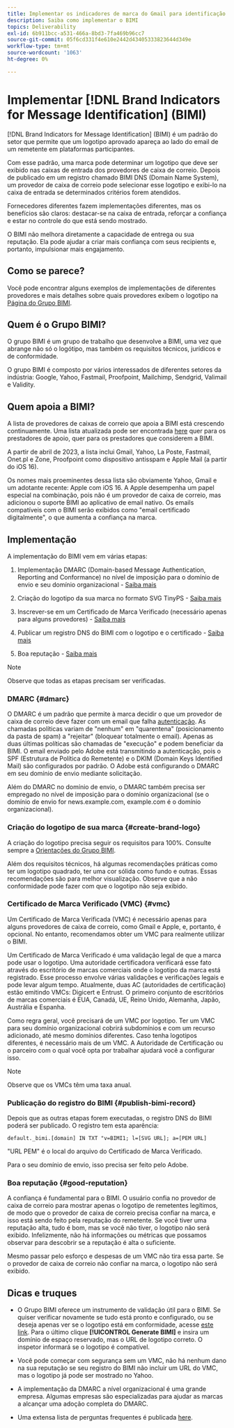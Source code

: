 ```yaml
---
title: Implementar os indicadores de marca do Gmail para identificação de mensagem (BIMI)
description: Saiba como implementar o BIMI
topics: Deliverability
exl-id: 6b911bcc-a531-466a-8bd3-7fa469b96cc7
source-git-commit: 05f6cd331f4e610e2442d43405333823644d349e
workflow-type: tm+mt
source-wordcount: '1063'
ht-degree: 0%

---
```


# Implementar [!DNL Brand Indicators for Message Identification] (BIMI)

[!DNL Brand Indicators for Message Identification] (BIMI) é um padrão do setor que permite que um logotipo aprovado apareça ao lado do email de um remetente em plataformas participantes.

Com esse padrão, uma marca pode determinar um logotipo que deve ser exibido nas caixas de entrada dos provedores de caixa de correio. Depois de publicado em um registro chamado BIMI DNS (Domain Name System), um provedor de caixa de correio pode selecionar esse logotipo e exibi-lo na caixa de entrada se determinados critérios forem atendidos.

Fornecedores diferentes fazem implementações diferentes, mas os benefícios são claros: destacar-se na caixa de entrada, reforçar a confiança e estar no controle do que está sendo mostrado.

O BIMI não melhora diretamente a capacidade de entrega ou sua reputação. Ela pode ajudar a criar mais confiança com seus recipients e, portanto, impulsionar mais engajamento.

## Como se parece?

Você pode encontrar alguns exemplos de implementações de diferentes provedores e mais detalhes sobre quais provedores exibem o logotipo na [Página do Grupo BIMI](https://bimigroup.org/where-is-my-bimi-logo-displayed/).

## Quem é o Grupo BIMI?

O grupo BIMI é um grupo de trabalho que desenvolve a BIMI, uma vez que abrange não só o logótipo, mas também os requisitos técnicos, jurídicos e de conformidade.

O grupo BIMI é composto por vários interessados de diferentes setores da indústria: Google, Yahoo, Fastmail, Proofpoint, Mailchimp, Sendgrid, Valimail e Validity.

## Quem apoia a BIMI?

A lista de provedores de caixas de correio que apoia a BIMI está crescendo continuamente. Uma lista atualizada pode ser encontrada [here](https://bimigroup.org/bimi-infographic/) quer para os prestadores de apoio, quer para os prestadores que considerem a BIMI.

A partir de abril de 2023, a lista inclui Gmail, Yahoo, La Poste, Fastmail, Onet.pl e Zone, Proofpoint como dispositivo antisspam e Apple Mail (a partir do iOS 16).

Os nomes mais proeminentes dessa lista são obviamente Yahoo, Gmail e um adotante recente: Apple com iOS 16. A Apple desempenha um papel especial na combinação, pois não é um provedor de caixa de correio, mas adicionou o suporte BIMI ao aplicativo de email nativo. Os emails compatíveis com o BIMI serão exibidos como &quot;email certificado digitalmente&quot;, o que aumenta a confiança na marca.

## Implementação

A implementação do BIMI vem em várias etapas:

1. Implementação DMARC (Domain-based Message Authentication, Reporting and Conformance) no nível de imposição para o domínio de envio e seu domínio organizacional - [Saiba mais](#dmarc)

1. Criação do logotipo da sua marca no formato SVG TinyPS - [Saiba mais](#create-brand-logo)

1. Inscrever-se em um Certificado de Marca Verificado (necessário apenas para alguns provedores) - [Saiba mais](#vmc)

1. Publicar um registro DNS do BIMI com o logotipo e o certificado - [Saiba mais](#publish-bimi-record)

1. Boa reputação - [Saiba mais](#good-reputation)

>[!NOTE]
>
>Observe que todas as etapas precisam ser verificadas.


### DMARC {#dmarc}

O DMARC é um padrão que permite à marca decidir o que um provedor de caixa de correio deve fazer com um email que falha [autenticação](../additional-resources/authentication.md). As chamadas políticas variam de &quot;nenhum&quot; em &quot;quarentena&quot; (posicionamento da pasta de spam) a &quot;rejeitar&quot; (bloquear totalmente o email). Apenas as duas últimas políticas são chamadas de &quot;execução&quot; e podem beneficiar da BIMI. O email enviado pelo Adobe está transmitindo a autenticação, pois o SPF (Estrutura de Política do Remetente) e o DKIM (Domain Keys Identified Mail) são configurados por padrão. O Adobe está configurando o DMARC em seu domínio de envio mediante solicitação.

Além do DMARC no domínio de envio, o DMARC também precisa ser empregado no nível de imposição para o domínio organizacional (se o domínio de envio for news.example.com, example.com é o domínio organizacional).

### Criação do logotipo de sua marca {#create-brand-logo}

A criação do logotipo precisa seguir os requisitos para 100%. Consulte sempre a [Orientações do Grupo BIMI](https://bimigroup.org/creating-bimi-svg-logo-files/).

Além dos requisitos técnicos, há algumas recomendações práticas como ter um logotipo quadrado, ter uma cor sólida como fundo e outras. Essas recomendações são para melhor visualização.
Observe que a não conformidade pode fazer com que o logotipo não seja exibido.

### Certificado de Marca Verificado (VMC) {#vmc}

Um Certificado de Marca Verificada (VMC) é necessário apenas para alguns provedores de caixa de correio, como Gmail e Apple, e, portanto, é opcional. No entanto, recomendamos obter um VMC para realmente utilizar o BIMI.

Um Certificado de Marca Verificado é uma validação legal de que a marca pode usar o logotipo. Uma autoridade certificadora verificará esse fato através do escritório de marcas comerciais onde o logotipo da marca está registrado. Esse processo envolve várias validações e verificações legais e pode levar algum tempo. Atualmente, duas AC (autoridades de certificação) estão emitindo VMCs: Digicert e Entrust. O primeiro conjunto de escritórios de marcas comerciais é EUA, Canadá, UE, Reino Unido, Alemanha, Japão, Austrália e Espanha.

Como regra geral, você precisará de um VMC por logotipo. Ter um VMC para seu domínio organizacional cobrirá subdomínios e com um recurso adicionado, até mesmo domínios diferentes. Caso tenha logotipos diferentes, é necessário mais de um VMC. A Autoridade de Certificação ou o parceiro com o qual você opta por trabalhar ajudará você a configurar isso.

>[!NOTE]
>
>Observe que os VMCs têm uma taxa anual.

### Publicação do registro do BIMI {#publish-bimi-record}

Depois que as outras etapas forem executadas, o registro DNS do BIMI poderá ser publicado. O registro tem esta aparência:

```
default._bimi.[domain] IN TXT "v=BIMI1; l=[SVG URL]; a=[PEM URL]
```

&quot;URL PEM&quot; é o local do arquivo do Certificado de Marca Verificado.

Para o seu domínio de envio, isso precisa ser feito pelo Adobe.

### Boa reputação {#good-reputation}

A confiança é fundamental para o BIMI. O usuário confia no provedor de caixa de correio para mostrar apenas o logotipo de remetentes legítimos, de modo que o provedor de caixa de correio precisa confiar na marca, e isso está sendo feito pela reputação do remetente. Se você tiver uma reputação alta, tudo é bom, mas se você não tiver, o logotipo não será exibido. Infelizmente, não há informações ou métricas que possamos observar para descobrir se a reputação é alta o suficiente.

Mesmo passar pelo esforço e despesas de um VMC não tira essa parte. Se o provedor de caixa de correio não confiar na marca, o logotipo não será exibido.

## Dicas e truques

* O Grupo BIMI oferece um instrumento de validação útil para o BIMI. Se quiser verificar novamente se tudo está pronto e configurado, ou se deseja apenas ver se o logotipo está em conformidade, acesse [este link](https://bimigroup.org/bimi-generator/). Para o último clique **[!UICONTROL Generate BIMI]** e insira um domínio de espaço reservado, mas o URL de logotipo correto. O inspetor informará se o logotipo é compatível.

* Você pode começar com segurança sem um VMC, não há nenhum dano na sua reputação se seu registro do BIMI não incluir um URL do VMC, mas o logotipo já pode ser mostrado no Yahoo.

* A implementação da DMARC a nível organizacional é uma grande empresa. Algumas empresas são especializadas para ajudar as marcas a alcançar uma adoção completa do DMARC.

* Uma extensa lista de perguntas frequentes é publicada [here](https://bimigroup.org/faqs-for-senders-esps/).
